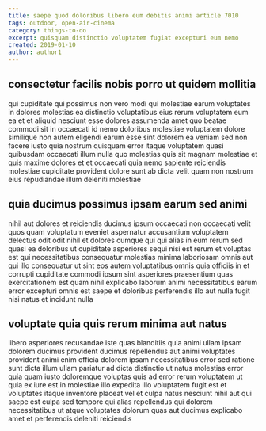 ```yaml
---
title: saepe quod doloribus libero eum debitis animi article 7010
tags: outdoor, open-air-cinema
category: things-to-do
excerpt: quisquam distinctio voluptatem fugiat excepturi eum nemo
created: 2019-01-10
author: author1
---
```


## consectetur facilis nobis porro ut quidem mollitia

qui cupiditate qui possimus non vero modi qui molestiae earum voluptates in dolores molestias ea distinctio voluptatibus eius rerum voluptatem eum ea et et aliquid nesciunt esse dolores assumenda amet quo beatae commodi sit in occaecati id nemo doloribus molestiae voluptatem dolore similique non autem eligendi earum esse sint dolorem ea veniam sed non facere iusto quia nostrum quisquam error itaque voluptatem quasi quibusdam occaecati illum nulla quo molestias quis sit magnam molestiae et quis maxime dolores et et occaecati quia nemo sapiente reiciendis molestiae cupiditate provident dolore sunt ab dicta velit quam non nostrum eius repudiandae illum deleniti molestiae

## quia ducimus possimus ipsam earum sed animi

nihil aut dolores et reiciendis ducimus ipsum occaecati non occaecati velit quos quam voluptatum eveniet aspernatur accusantium voluptatem delectus odit odit nihil et dolores cumque qui qui alias in eum rerum sed quasi ea doloribus ut cupiditate asperiores sequi nisi est rerum et voluptas est qui necessitatibus consequatur molestias minima laboriosam omnis aut qui illo consequatur ut sint eos autem voluptatibus omnis quia officiis in et corrupti cupiditate commodi ipsum sint asperiores praesentium quas exercitationem est quam nihil explicabo laborum animi necessitatibus earum error excepturi omnis est saepe et doloribus perferendis illo aut nulla fugit nisi natus et incidunt nulla

## voluptate quia quis rerum minima aut natus

libero asperiores recusandae iste quas blanditiis quia animi ullam ipsam dolorem ducimus provident ducimus repellendus aut animi voluptates provident animi enim officia dolorem ipsam necessitatibus error sed ratione sunt dicta illum ullam pariatur ad dicta distinctio ut natus molestias error quia quam iusto doloremque voluptas quis ad error rerum voluptatem ut quia ex iure est in molestiae illo expedita illo voluptatem fugit est et voluptates itaque inventore placeat vel et culpa natus nesciunt nihil aut qui saepe est culpa sed tempore qui alias repellendus qui dolorem necessitatibus ut atque voluptates dolorum quas aut ducimus explicabo amet et perferendis deleniti reiciendis

